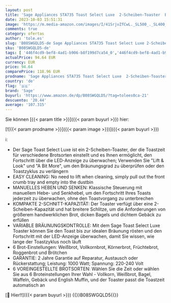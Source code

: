 ```yaml
---
layout: post
title: 'Sage Appliances STA735 Toast Select Luxe  2-Scheiben-Toaster  Black Stainless'
date: 2023-10-03 15:51:31
image: 'https://m.media-amazon.com/images/I/41SrjvZfCwL._SL500_._SL400_.jpg'
comments: true
category: ofertas
author: 'tole.es'
slug: 'B08SWGQLD5-de Sage Appliances STA735 Toast Select Luxe 2-Scheiben-...'
sku: 'B08SWGQLD5-de'
tags: [ '446f4cd9-bef8-4ad1-b906-b8f199d7ca54_0','446f4cd9-bef8-4ad1-b906-b8f199d7ca54_1501','Alles für die Studentenbude aus Küche, Haushalt & Wohnen','Arborist Merchandising Root','Custom Stores','Elektrische Küchengeräte','Frühstück: Toaster','Küche, Haushalt & Wohnen','Self Service','Special Features Stores','Toaster','ecd6b764-60e6-4ae4-8c3f-827e5598fb2e_0','ecd6b764-60e6-4ae4-8c3f-827e5598fb2e_1101','sage','🇩🇪', ]
actualPrice: 94.64 EUR
currency: EUR
price: 94.64
comparePrice: 118.96 EUR
prodname: 'Sage Appliances STA735 Toast Select Luxe  2-Scheiben-Toaster  Black Stainless'
country: 'de'
flag: '🇩🇪'
brand: 'Sage'
buyurl: 'https://www.amazon.de/dp/B08SWGQLD5/?tag=tolees0ca-21'
descuento: '20.44'
average: '107.315'
---
```


Sie können [{{< param title >}}]({{< param buyurl >}}) hier:

[![{{< param prodname >}}]({{< param image >}})]({{< param buyurl >}})

ℹ️:

- Der Sage Toast Select Luxe ist ein 2-Scheiben-Toaster, der die Toastzeit für verschiedene Brotsorten einstellt und es Ihnen ermöglicht, den Fortschritt über die LED-Anzeige zu überwachen; Verwenden Sie "Lift & Look" und "A Bit More", um den Bräunungsgrad zu überprüfen oder den Toastzyklus zu verlängern
- EASY CLEANING: No need to lift when cleaning, simply pull out the front crumb tray and empty into the dustbin
- MANUELLES HEBEN UND SENKEN: Klassische Steuerung mit manuellem Hebe- und Senkhebel, um den Fortschritt Ihres Toasts jederzeit zu überwachen, ohne den Toastvorgang zu unterbrechen
- KOMPAKTE 2-SCHNITT-KAPAZITÄT: Der Toaster verfügt über eine 2-Scheiben-Kapazität und hat breitere Schlitze, um die Anforderungen von größerem handwerklichen Brot, dicken Bagels und dichtem Gebäck zu erfüllen
- VARIABLE BRÄUNUNGSKONTROLLE: Mit dem Sage Toast Select Luxe Toaster können Sie den Toast bis zur idealen Bräunung rösten und den Fortschritt mit der LED-Anzeige überwachen, damit Sie wissen, wie lange der Toastzyklus noch läuft
- 6 Brot-Einstellungen: Weißbrot, Vollkornbrot, Körnerbrot, Früchtebrot, Roggenbrot und Brötchen
- GARANTIE: 2 Jahre Garantie auf Reparatur, Austausch oder Rückerstattung; Leistung: 1000 Watt; Spannung: 220-240 Volt
- 6 VOREINGESTELLTE BROTSORTEN: Wählen Sie die Zeit oder wählen Sie aus 6 Broteinstellungen Ihrer Wahl - Vollkorn, Weißbrot, Bagel, Waffeln, Gebäck und English Muffin, und der Toaster passt die Toastzeit automatisch an

[🛒 Hier!!]({{< param buyurl >}})
{{<world>}}B08SWGQLD5{{</world>}}
